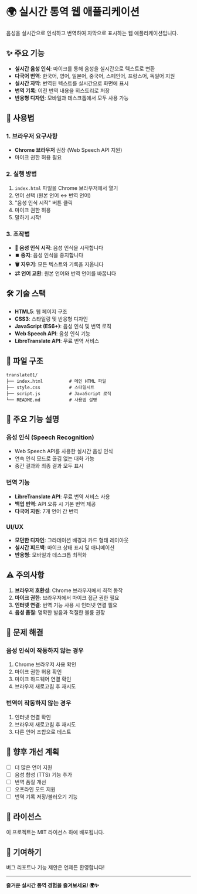 # 🌍 실시간 통역 웹 애플리케이션

음성을 실시간으로 인식하고 번역하여 자막으로 표시하는 웹 애플리케이션입니다.

## ✨ 주요 기능

- **실시간 음성 인식**: 마이크를 통해 음성을 실시간으로 텍스트로 변환
- **다국어 번역**: 한국어, 영어, 일본어, 중국어, 스페인어, 프랑스어, 독일어 지원
- **실시간 자막**: 번역된 텍스트를 실시간으로 화면에 표시
- **번역 기록**: 이전 번역 내용을 히스토리로 저장
- **반응형 디자인**: 모바일과 데스크톱에서 모두 사용 가능

## 🚀 사용법

### 1. 브라우저 요구사항
- **Chrome 브라우저** 권장 (Web Speech API 지원)
- 마이크 권한 허용 필요

### 2. 실행 방법
1. `index.html` 파일을 Chrome 브라우저에서 열기
2. 언어 선택 (원본 언어 ↔ 번역 언어)
3. "음성 인식 시작" 버튼 클릭
4. 마이크 권한 허용
5. 말하기 시작!

### 3. 조작법
- **🎤 음성 인식 시작**: 음성 인식을 시작합니다
- **⏹️ 중지**: 음성 인식을 중지합니다
- **🗑️ 지우기**: 모든 텍스트와 기록을 지웁니다
- **⇄ 언어 교환**: 원본 언어와 번역 언어를 바꿉니다

## 🛠️ 기술 스택

- **HTML5**: 웹 페이지 구조
- **CSS3**: 스타일링 및 반응형 디자인
- **JavaScript (ES6+)**: 음성 인식 및 번역 로직
- **Web Speech API**: 음성 인식 기능
- **LibreTranslate API**: 무료 번역 서비스

## 📁 파일 구조

```
translate01/
├── index.html          # 메인 HTML 파일
├── style.css           # 스타일시트
├── script.js           # JavaScript 로직
└── README.md           # 사용법 설명
```

## 🔧 주요 기능 설명

### 음성 인식 (Speech Recognition)
- Web Speech API를 사용한 실시간 음성 인식
- 연속 인식 모드로 끊김 없는 대화 가능
- 중간 결과와 최종 결과 모두 표시

### 번역 기능
- **LibreTranslate API**: 무료 번역 서비스 사용
- **백업 번역**: API 오류 시 기본 번역 제공
- **다국어 지원**: 7개 언어 간 번역

### UI/UX
- **모던한 디자인**: 그라데이션 배경과 카드 형태 레이아웃
- **실시간 피드백**: 마이크 상태 표시 및 애니메이션
- **반응형**: 모바일과 데스크톱 최적화

## ⚠️ 주의사항

1. **브라우저 호환성**: Chrome 브라우저에서 최적 동작
2. **마이크 권한**: 브라우저에서 마이크 접근 권한 필요
3. **인터넷 연결**: 번역 기능 사용 시 인터넷 연결 필요
4. **음성 품질**: 명확한 발음과 적절한 볼륨 권장

## 🐛 문제 해결

### 음성 인식이 작동하지 않는 경우
1. Chrome 브라우저 사용 확인
2. 마이크 권한 허용 확인
3. 마이크 하드웨어 연결 확인
4. 브라우저 새로고침 후 재시도

### 번역이 작동하지 않는 경우
1. 인터넷 연결 확인
2. 브라우저 새로고침 후 재시도
3. 다른 언어 조합으로 테스트

## 🔮 향후 개선 계획

- [ ] 더 많은 언어 지원
- [ ] 음성 합성 (TTS) 기능 추가
- [ ] 번역 품질 개선
- [ ] 오프라인 모드 지원
- [ ] 번역 기록 저장/불러오기 기능

## 📄 라이선스

이 프로젝트는 MIT 라이선스 하에 배포됩니다.

## 🤝 기여하기

버그 리포트나 기능 제안은 언제든 환영합니다!

---

**즐거운 실시간 통역 경험을 즐겨보세요! 🌍✨**
